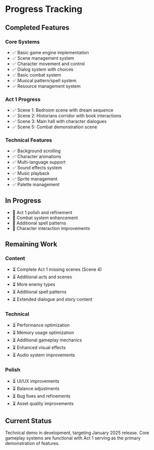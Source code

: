 # Progress Tracking

## Completed Features

### Core Systems
- ✅ Basic game engine implementation
- ✅ Scene management system
- ✅ Character movement and control
- ✅ Dialog system with choices
- ✅ Basic combat system
- ✅ Musical pattern/spell system
- ✅ Resource management system

### Act 1 Progress
- ✅ Scene 1: Bedroom scene with dream sequence
- ✅ Scene 2: Historians corridor with book interactions
- ✅ Scene 3: Main hall with character dialogues
- ✅ Scene 5: Combat demonstration scene

### Technical Features
- ✅ Background scrolling
- ✅ Character animations
- ✅ Multi-language support
- ✅ Sound effects system
- ✅ Music playback
- ✅ Sprite management
- ✅ Palette management

## In Progress
- 🔄 Act 1 polish and refinement
- 🔄 Combat system enhancement
- 🔄 Additional spell patterns
- 🔄 Character interaction improvements

## Remaining Work

### Content
- ⏳ Complete Act 1 missing scenes (Scene 4)
- ⏳ Additional acts and scenes
- ⏳ More enemy types
- ⏳ Additional spell patterns
- ⏳ Extended dialogue and story content

### Technical
- ⏳ Performance optimization
- ⏳ Memory usage optimization
- ⏳ Additional gameplay mechanics
- ⏳ Enhanced visual effects
- ⏳ Audio system improvements

### Polish
- ⏳ UI/UX improvements
- ⏳ Balance adjustments
- ⏳ Bug fixes and refinements
- ⏳ Asset quality improvements

## Current Status
Technical demo in development, targeting January 2025 release. Core gameplay systems are functional with Act 1 serving as the primary demonstration of features.
